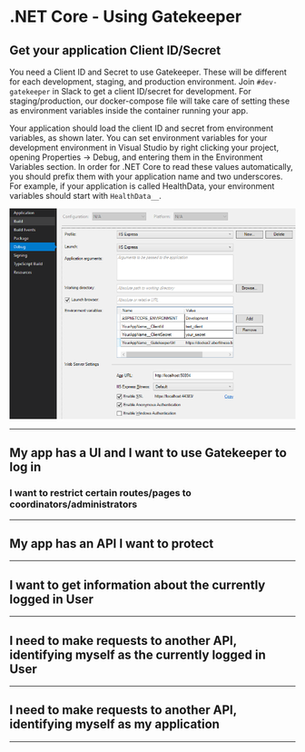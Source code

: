 # .NET Core - Using Gatekeeper

## Get your application Client ID/Secret

You need a Client ID and Secret to use Gatekeeper.  These will be different for each development, staging, and production environment.  Join `#dev-gatekeeper` in Slack to get a client ID/secret for development.  For staging/production, our docker-compose file will take care of setting these as environment variables inside the container running your app.

Your application should load the client ID and secret from environment variables, as shown later.  You can set environment variables for your development environment in Visual Studio by right clicking your project, opening Properties -> Debug, and entering them in the Environment Variables section.  In order for .NET Core to read these values automatically, you should prefix them with your application name and two underscores.  For example, if your application is called HealthData, your environment variables should start with `HealthData__`.

![Setting environment variables in Visual Studio][VS_EnvironmentVariables]

[VS_EnvironmentVariables]: ./vs_envvars.png

---

## My app has a UI and I want to use Gatekeeper to log in

### I want to restrict certain routes/pages to coordinators/administrators

---

## My app has an API I want to protect

---

## I want to get information about the currently logged in User

---

## I need to make requests to another API, identifying myself as the currently logged in User

---

## I need to make requests to another API, identifying myself as my application

---